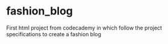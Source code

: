 # fashion_blog
First html project from codecademy in which follow the project specifications to create a fashion blog
